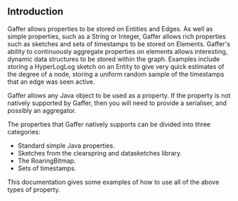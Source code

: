 ## Introduction 

Gaffer allows properties to be stored on Entities and Edges. As well as simple properties, such as a String or Integer, Gaffer allows rich properties such as sketches and sets of timestamps to be stored on Elements. Gaffer's ability to continuously aggregate properties on elements allows interesting, dynamic data structures to be stored within the graph. Examples include storing a HyperLogLog sketch on an Entity to give very quick estimates of the degree of a node, storing a uniform random sample of the timestamps that an edge was seen active.

Gaffer allows any Java object to be used as a property. If the property is not natively supported by Gaffer, then you will need to provide a serialiser, and possibly an aggregator.

The properties that Gaffer natively supports can be divided into three categories:

- Standard simple Java properties.
- Sketches from the clearspring and datasketches library.
- The RoaringBitmap.
- Sets of timestamps.

This documentation gives some examples of how to use all of the above types of property.
